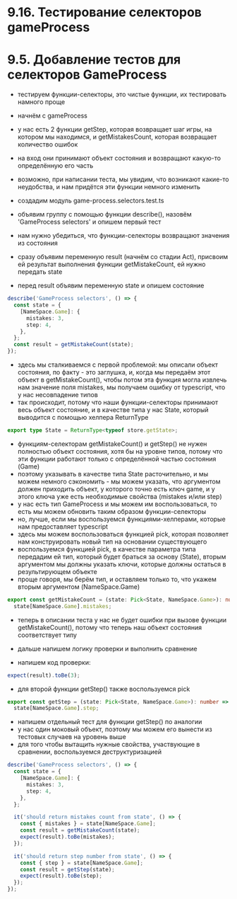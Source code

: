 # 9.16. Тестирование селекторов gameProcess

# 9.5. Добавление тестов для селекторов GameProcess

- тестируем функции-селекторы, это чистые функции, их тестировать намного проще

- начнём с gameProcess
- у нас есть 2 функции getStep, которая возвращает шаг игры, на котором мы находимся, и getMistakesCount, которая возвращает количество ошибок
- на вход они принимают объект состояния и возвращают какую-то определённую его часть
- возможно, при написании теста, мы увидим, что возникают какие-то неудобства, и нам придётся эти функции немного изменить

- создадим модуль game-process.selectors.test.ts
- объявим группу с помощью функции describe(), назовём 'GameProcess selectors' и опишем первый тест
- нам нужно убедиться, что функции-селекторы возвращают значения из состояния
- сразу объявим переменную result (начнём со стадии Act), присвоим ей результат выполнения функции getMistakeCount, ей нужно передать state
- перед result объявим переменную state и опишем состояние

```ts
describe('GameProcess selectors', () => {
  const state = {
    [NameSpace.Game]: {
      mistakes: 3,
      step: 4,
    },
  };
  const result = getMistakeCount(state);
});
```

- здесь мы сталкиваемся с первой проблемой: мы описали объект состояния, по факту - это заглушка, и, когда мы передаём этот объект в getMistakeCount(), чтобы потом эта функция могла извлечь нам значение поля mistakes, мы получаем ошибку от typescript, что у нас несовпадение типов
- так происходит, потому что наши функции-селекторы принимают весь объект состояние, и в качестве типа у нас State, который выводится с помощью хелпера ReturnType

```ts
export type State = ReturnType<typeof store.getState>;
```

- функциям-селекторам getMistakeCount() и getStep() не нужен полностью объект состояния, хотя бы на уровне типов, потому что эти функции работают только с определённой частью состояния (Game)
- поэтому указывать в качестве типа State расточительно, и мы можем немного сэкономить - мы можем указать, что аргументом должен приходить объект, у которого точно есть ключ game, и у этого ключа уже есть необходимые свойства (mistakes и/или step)
- у нас есть тип GameProcess и мы можем им воспользоваться, то есть мы можем обновить таким образом функции-селекторы
- но, лучше, если мы воспользуемся функциями-хелперами, которые нам предоставляет typescript
- здесь мы можем воспользоваться функцией pick, которая позволяет нам конструировать новый тип на основании существующего
- воспользуемся функцией pick, в качестве параметра типа передадим ей тип, который будет браться за основу (State), вторым аргументом мы должны указать ключи, которые должны остаться в результирующем объекте
- проще говоря, мы берём тип, и оставляем только то, что укажем вторым аргументом (NameSpace.Game)

```ts
export const getMistakeCount = (state: Pick<State, NameSpace.Game>): number =>
  state[NameSpace.Game].mistakes;
```

- теперь в описании теста у нас не будет ошибки при вызове функции getMistakeCount(), потому что теперь наш объект состояния соответствует типу

- дальше напишем логику проверки и выполнить сравнение

- напишем код проверки:

```ts
expect(result).toBe(3);
```

- для второй функции getStep() также воспользуемся pick

```ts
export const getStep = (state: Pick<State, NameSpace.Game>): number =>
  state[NameSpace.Game].step;
```

- напишем отдельный тест для функции getStep() по аналогии
- у нас один моковый объект, поэтому мы можем его вынести из тестовых случаев на уровень выше
- для того чтобы вытащить нужные свойства, участвующие в сравнении, воспользуемся деструктуризацией

```ts
describe('GameProcess selectors', () => {
  const state = {
    [NameSpace.Game]: {
      mistakes: 3,
      step: 4,
    },
  };

  it('should return mistakes count from state', () => {
    const { mistakes } = state[NameSpace.Game];
    const result = getMistakeCount(state);
    expect(result).toBe(mistakes);
  });

  it('should return step number from state', () => {
    const { step } = state[NameSpace.Game];
    const result = getStep(state);
    expect(result).toBe(step);
  });
});
```
